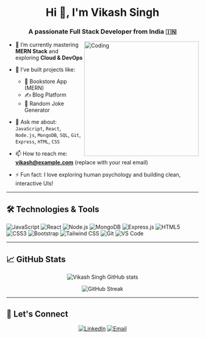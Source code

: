 <h1 align="center">Hi 👋, I'm Vikash Singh</h1>
<h3 align="center">A passionate Full Stack Developer from India 🇮🇳</h3>

<img align="right" alt="Coding" width="300" src="https://cdn.dribbble.com/users/1162077/screenshots/3848914/media/7ed7d5ca074b48b328150e5a231f3a1f.gif">

- 🌱 I’m currently mastering **MERN Stack** and exploring **Cloud & DevOps**

- 🔭 I’ve built projects like:
  - 🛒 Bookstore App (MERN)
  - ✍️ Blog Platform
  - 🎲 Random Joke Generator

- 💬 Ask me about:  
  `JavaScript`, `React`, `Node.js`, `MongoDB`, `SQL`, `Git`, `Express`, `HTML`, `CSS`

- 📫 How to reach me:  
  **vikash@example.com** (replace with your real email)

- ⚡ Fun fact: I love exploring human psychology and building clean, interactive UIs!

---

## 🛠️ Technologies & Tools

![JavaScript](https://img.shields.io/badge/-JavaScript-F7DF1E?style=flat-square&logo=javascript&logoColor=000)
![React](https://img.shields.io/badge/-React-61DAFB?style=flat-square&logo=react&logoColor=000)
![Node.js](https://img.shields.io/badge/-Node.js-339933?style=flat-square&logo=node.js&logoColor=fff)
![MongoDB](https://img.shields.io/badge/-MongoDB-47A248?style=flat-square&logo=mongodb&logoColor=fff)
![Express.js](https://img.shields.io/badge/-Express-black?style=flat-square&logo=express&logoColor=white)
![HTML5](https://img.shields.io/badge/-HTML5-E34F26?style=flat-square&logo=html5&logoColor=fff)
![CSS3](https://img.shields.io/badge/-CSS3-1572B6?style=flat-square&logo=css3)
![Bootstrap](https://img.shields.io/badge/-Bootstrap-563D7C?style=flat-square&logo=bootstrap)
![Tailwind CSS](https://img.shields.io/badge/-Tailwind-38B2AC?style=flat-square&logo=tailwind-css)
![Git](https://img.shields.io/badge/-Git-F05032?style=flat-square&logo=git&logoColor=fff)
![VS Code](https://img.shields.io/badge/-VS%20Code-007ACC?style=flat-square&logo=visual-studio-code)

---

## 📈 GitHub Stats

<p align="center">
  <img src="https://github-readme-stats.vercel.app/api?username=vikash-singh-dev&show_icons=true&theme=tokyonight" alt="Vikash Singh GitHub stats" />
</p>

<p align="center">
  <img src="https://github-readme-streak-stats.herokuapp.com?user=vikash-singh-dev&theme=tokyonight&hide_border=true" alt="GitHub Streak" />
</p>

---

## 🤝 Let's Connect

<p align="center">
  <a href="https://linkedin.com/in/your-profile" target="_blank"><img alt="LinkedIn" src="https://img.shields.io/badge/LinkedIn-blue?logo=linkedin&logoColor=white"></a>
  <a href="mailto:vikash@example.com"><img alt="Email" src="https://img.shields.io/badge/Email-D14836?logo=gmail&logoColor=white"></a>
</p>
